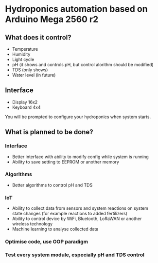# Hydroponics automation based on Arduino Mega 2560 r2

## What does it control?
- Temperature
- Humidity
- Light cycle
- pH (it shows and controls pH, but control alorithm should be modified)
- TDS (only shows)
- Water level (in future)

## Interface
- Display 16x2
- Keyboard 4x4

You will be prompted to configure your hydroponics when system starts.

## What is planned to be done?

### Interface
- Better interface with ability to modify config while system is running
- Ability to save setting to EEPROM or another memory

### Algorithms
- Better algorithms to control pH and TDS

### IoT
- Ability to collect data from sensors and system reactions on system state changes (for example reactions to added fertilizers)
- Ability to control device by WiFi, Bluetooth, LoRaWAN or another wireless technology
- Machine learning to analyse collected data

### Optimise code, use OOP paradigm

### Test every system module, especially pH and TDS control
